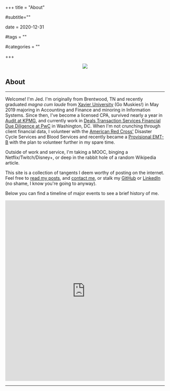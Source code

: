 +++
title = "About"

#subtitle=""

date = 2020-12-31

#tags = ""

#categories = ""

+++

<div style="text-align:center"><img src="/images/balcony.jpg" /></div>

## About
---

Welcome! I'm Jed. I'm originally from Brentwood, TN and recently graduated *magna cum laude* from [Xavier University](https://www.xavier.edu/) (Go Muskies!) in May 2019 majoring in Accounting and Finance and minoring in Information Systems. Since then, I've become a licensed CPA, survived nearly a year in [Audit at KPMG](https://audit.kpmg.us/), and currently work in [Deals Transaction Services Financial Due Diligence at PwC](https://www.pwc.com/us/en/services/deals/acquisitions/due-diligence.html) in Washington, DC. When I'm not crunching through client financial data, I volunteer with the [American Red Cross'](https://www.redcross.org/) Disaster Cycle Services and Blood Services and recently became a [Provisional EMT-B](https://www.nremt.org/rwd/public/document/emt) with the plan to volunteer further in my spare time.

Outside of work and service, I'm taking a MOOC, binging a Netflix/Twitch/Disney+, or deep in the rabbit hole of a random Wikipedia article.

This site is a collection of tangents I deem worthy of posting on the internet. Feel free to [read my posts](https://jedraynes.com/posts/), and [contact me](https://jedraynes.com/contact/), or stalk my [GitHub](https://github.com/jedraynes) or [LinkedIn](https://www.linkedin.com/in/jedraynes/) (no shame, I know you're going to anyway).

Below you can find a timeline of major events to see a brief history of me.

<iframe src="https://docs.google.com/presentation/d/e/2PACX-1vQIzyf5Vkq7dGDf45XNdQqKRLFIwMa9WEzCr62O2g2aeuMoxiIP96wUFaiIP285w7j_L53Pq_9QsGs1/embed?start=false&loop=false&delayms=3000" frameborder="0" width="100%" height="569" allowfullscreen="true" mozallowfullscreen="true" webkitallowfullscreen="true"></iframe>

---
